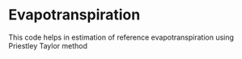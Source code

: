 # Evapotranspiration
This code helps in estimation of reference evapotranspiration using Priestley Taylor method
